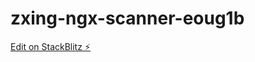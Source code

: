 # zxing-ngx-scanner-eoug1b

[Edit on StackBlitz ⚡️](https://stackblitz.com/edit/zxing-ngx-scanner-eoug1b)